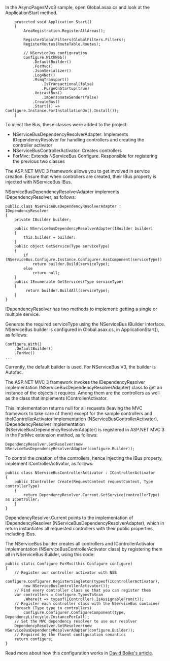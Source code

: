 <!--
title: "Injecting the Bus into ASP.NET MVC Controller"
tags: ""
summary: "<p>In the AsyncPagesMvc3 sample, open Global.asax.cs and look at the ApplicationStart method.</p>
<pre><code>    protected void Application_Start()
    {
        AreaRegistration.RegisterAllAreas();
</code></pre>

"
-->

In the AsyncPagesMvc3 sample, open Global.asax.cs and look at the ApplicationStart method.

        protected void Application_Start()
        {
            AreaRegistration.RegisterAllAreas();

            RegisterGlobalFilters(GlobalFilters.Filters);
            RegisterRoutes(RouteTable.Routes);

            // NServiceBus configuration
            Configure.WithWeb()
                .DefaultBuilder()
                .ForMvc()
                .JsonSerializer()
                .Log4Net()
                .MsmqTransport()
                    .IsTransactional(false)
                    .PurgeOnStartup(true)
                .UnicastBus()
                    .ImpersonateSender(false)
                .CreateBus()
                .Start(() => Configure.Instance.ForInstallationOn().Install());
        }

To inject the Bus, these classes were added to the project:

-   NServiceBusDependencyResolverAdapter: Implements IDependencyResolver
    for handling controllers and creating the controller activator
-   NServiceBusControllerActivator: Creates controllers
-   ForMvc: Extends NServiceBus Configure. Responsible for registering
    the previous two classes

The ASP.NET MVC 3 framework allows you to get involved in service creation. Ensure that when controllers are created, their IBus property is injected with NServiceBus IBus.

NServiceBusDependencyResolverAdapter implements IDependencyResolver, as follows:

    public class NServiceBusDependencyResolverAdapter : IDependencyResolver
    {
        private IBuilder builder;

        public NServiceBusDependencyResolverAdapter(IBuilder builder)
        {
            this.builder = builder;
        }        
        public object GetService(Type serviceType)
        {
            if (NServiceBus.Configure.Instance.Configurer.HasComponent(serviceType))
                return builder.Build(serviceType);
            else
                return null;
        }
        public IEnumerable GetServices(Type serviceType)
        {
             return builder.BuildAll(serviceType); 
        }
    }

IDependencyResolver has two methods to implement: getting a single or multiple service.

Generate the required serviceType using the NServiceBus IBuilder interface. NServiceBus builder is configured in Global.asax.cs, in ApplicationStart(), as follows:

    Configure.With()
        .DefaultBuilder()
        .ForMvc()
    ...

Currently, the default builder is used. For NServiceBus V3, the builder is Autofac.

The ASP.NET MVC 3 framework invokes the IDependencyResolver implementation (NServiceBusDependencyResolverAdapter) class to get an instance of the objects it requires. Among them are the controllers as well as the class that implements IControllerActivator.

This implementation returns null for all requests (leaving the MVC framework to take care of them) except for the sample controllers and theIControllerActivator implementation (NServiceBusControllerActivator). IDependencyResolver implementation
(NServiceBusDependencyResolverAdapter) is registered in ASP.NET MVC 3 in the ForMvc extension method, as follows:

    DependencyResolver.SetResolver(new NServiceBusDependencyResolverAdapter(configure.Builder));

To control the creation of the controllers, hence injecting the IBus property, implement IControllerActivator, as follows:

    public class NServiceBusControllerActivator : IControllerActivator
    {
        public IController Create(RequestContext requestContext, Type controllerType)
        {
            return DependencyResolver.Current.GetService(controllerType) as IController;
        }
    }

DependencyResolver.Current points to the implementation of IDependencyResolver (NServiceBusDependencyResolverAdapter), which in return instantiates all requested controllers with their public properties, including IBus.

The NServiceBus builder creates all controllers and IControllerActivator implementation (NServiceBusControllerActivator class) by registering them all in NServiceBus Builder, using this code:

    public static Configure ForMvc(this Configure configure)
    {
        // Register our controller activator with NSB
        configure.Configurer.RegisterSingleton(typeof(IControllerActivator),
            new NServiceBusControllerActivator());
        // Find every controller class so that you can register them
        var controllers = Configure.TypesToScan
            .Where(t => typeof(IController).IsAssignableFrom(t));
        // Register each controller class with the NServiceBus container
        foreach (Type type in controllers)
            configure.Configurer.ConfigureComponent(type, DependencyLifecycle.InstancePerCall);
        // Set the MVC dependency resolver to use our resolver
        DependencyResolver.SetResolver(new NServiceBusDependencyResolverAdapter(configure.Builder));
        // Required by the fluent configuration semantics
        return configure;
    }

Read more about how this configuration works in [David Boike's article](http://www.make-awesome.com/2011/02/injecting-nservicebus-into-asp-net-mvc-3/).

